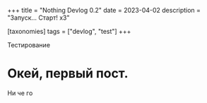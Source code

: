 +++
title = "Nothing Devlog 0.2"
date = 2023-04-02
description = "Запуск... Старт! x3"

[taxonomies] 
tags = ["devlog", "test"]
+++

Тестирование

<!-- more -->

# Окей, первый пост.
Ни че го
